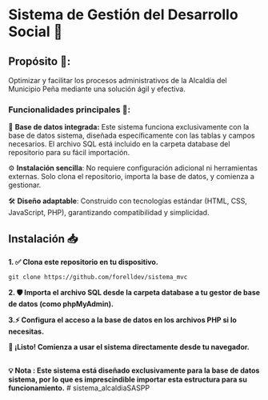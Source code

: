 # Sistema de Gestión del Desarrollo Social 🌟

## Propósito 🎯:
Optimizar y facilitar los procesos administrativos de la Alcaldía del Municipio Peña mediante una solución ágil y efectiva.

### Funcionalidades principales 🚀:
💾 **Base de datos integrada:** Este sistema funciona exclusivamente con la base de datos sistema, diseñada específicamente con las tablas y campos necesarios. El archivo SQL está incluido en la carpeta database del repositorio para su fácil importación.

⚙️ **Instalación sencilla**: 
No requiere configuración adicional ni herramientas externas. Solo clona el repositorio, importa la base de datos, y comienza a gestionar.

🛠️ **Diseño adaptable**: 
Construido con tecnologías estándar (HTML, CSS, JavaScript, PHP), garantizando compatibilidad y simplicidad.

## **Instalación 📥**

**1. ✅ Clona este repositorio en tu dispositivo.**

    git clone https://github.com/forelldev/sistema_mvc

**2. 🛡️ Importa el archivo SQL desde la carpeta database a tu gestor de base de datos (como phpMyAdmin).**

**3.⚡ Configura el acceso a la base de datos en los archivos PHP si lo necesitas.**

**🎉 ¡Listo! Comienza a usar el sistema directamente desde tu navegador.**

##

**💡 Nota : Este sistema está diseñado exclusivamente para la base de datos sistema, por lo que es imprescindible importar esta estructura para su funcionamiento.**
#   s i s t e m a _ a l c a l d i a S A S P P  
 